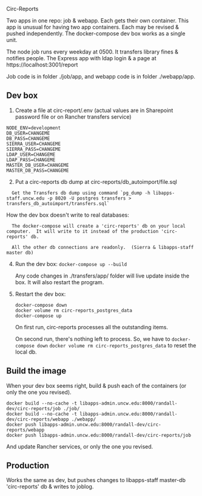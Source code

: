 Circ-Reports

Two apps in one repo: job & webapp.  Each gets their own container.  This app is unusual for having two app containers.  Each may be revised & pushed independently.  The docker-compose dev box works as a single unit.

The node job runs every weekday at 0500.  It transfers library fines & notifies people.
The Express app with ldap login & a page at https://localhost:3001/report

Job code is in folder ./job/app, and webapp code is in folder ./webapp/app.

## Dev box

   1)  Create a file at circ-report/.env (actual values are in Sharepoint password file or on Rancher transfers service)

```
NODE_ENV=development
DB_USER=CHANGEME
DB_PASS=CHANGEME
SIERRA_USER=CHANGEME
SIERRA_PASS=CHANGEME
LDAP_USER=CHANGEME
LDAP_PASS=CHANGEME
MASTER_DB_USER=CHANGEME
MASTER_DB_PASS=CHANGEME
```

   2)  Put a circ-reports db dump at circ-reports/db_autoimport/file.sql

      Get the Transfers db dump using command `pg_dump -h libapps-staff.uncw.edu -p 8020 -U postgres transfers > transfers_db_autoimport/transfers.sql`

   How the dev box doesn't write to real databases:

      The docker-compose will create a 'circ-reports' db on your local computer.  It will write to it instead of the production 'circ-reports' db.

      All the other db connections are readonly.  (Sierra & libapps-staff master db)

   4) Run the dev box:  `docker-compose up --build`

      Any code changes in ./transfers/app/ folder will live update inside the box.  It will also restart the program.

   5) Restart the dev box:

      ```
      docker-compose down
      docker volume rm circ-reports_postgres_data
      docker-compose up
      ```

      On first run, circ-reports processes all the outstanding items.

      On second run, there's nothing left to process.  So, we have to `docker-compose down` `docker volume rm circ-reports_postgres_data` to reset the local db.

## Build the image

   When your dev box seems right, build & push each of the containers (or only the one you revised).

   ```
   docker build --no-cache -t libapps-admin.uncw.edu:8000/randall-dev/circ-reports/job ./job/
   docker build --no-cache -t libapps-admin.uncw.edu:8000/randall-dev/circ-reports/webapp ./webapp/
   docker push libapps-admin.uncw.edu:8000/randall-dev/circ-reports/webapp
   docker push libapps-admin.uncw.edu:8000/randall-dev/circ-reports/job
   ```

   And update Rancher services, or only the one you revised.

## Production

   Works the same as dev, but pushes changes to libapps-staff master-db 'circ-reports' db & writes to joblog.
